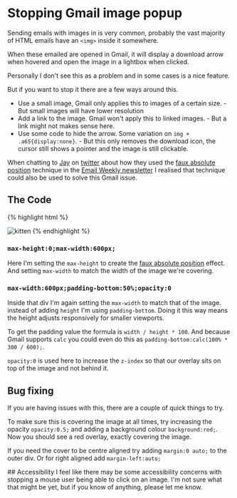 # Stopping Gmail image popup

Sending emails with images in is very common, probably the vast majority of HTML emails have an `<img>` inside it somewhere.

When these emailed are opened in Gmail, it will display a download arrow when hovered and open the image in a lightbox when clicked.

Personally I don't see this as a problem and in some cases is a nice feature.

But if you want to stop it there are a few ways around this.  
* Use a small image, Gmail only applies this to images of a certain size. - But small images will have lower resolution
* Add a link to the image.  Gmail won't apply this to linked images. - But a link might not makes sense here.
* Use some code to hide the arrow. Some variation on `img + .a6S{display:none}`. - But this only removes the download icon, the cursor still shows a pointer and the image is still clickable.

When chatting to [Jay](https://twitter.com/emailjay_) on [twitter](https://twitter.com/M_J_Robbins/status/1276554228710989825) about how they used the [faux absolute position](../email-enhancements/faux-absolute-position) technique in the [Email Weekly newsletter](http://emailweekly.co/) I realised that technique could also be used to solve this Gmail issue.

## The Code
{% highlight html %}
<div style="max-height:0;max-width:600px;">
  <div style="max-width:600px;padding-bottom:50%;opacity:0"></div>
</div>
<img src="https://placekitten.com/600/300" alt="kitten" style="max-width:100%;">
{% endhighlight %}

### `max-height:0;max-width:600px;`
Here I'm setting the `max-height` to create the [faux absolute position](../email-enhancements/faux-absolute-position) effect. And setting `max-width` to match the width of the image we're covering.

### `max-width:600px;padding-bottom:50%;opacity:0`
Inside that div I'm again setting the `max-width` to match that of the image.  instead of adding `height` I'm using `padding-bottom`.  Doing it this way means the height adjusts responsively for smaller viewports.  

To get the padding value the formula is `width / height * 100`.  And because Gmail supports `calc` you could even do this as `padding-bottom:calc(100% * 300 / 600);`.

`opacity:0` is used here to increase the `z-index` so that our overlay sits on top of the image and not behind it.


## Bug fixing
If you are having issues with this, there are a couple of quick things to try.

To make sure this is covering the image at all times, try increasing the opacity `opacity:0.5;` and adding a background colour `background:red;`. Now you should see a red overlay, exactly covering the image.

If you need the cover to be centre aligned try adding `margin:0 auto;` to the outer div.  Or for right aligned add `margin-left:auto;`

## Accessibility
I feel like there may be some accessibility concerns with stopping a mouse user being able to click on an image.   I'm not sure what that might be yet, but if you know of anything, please let me know.
